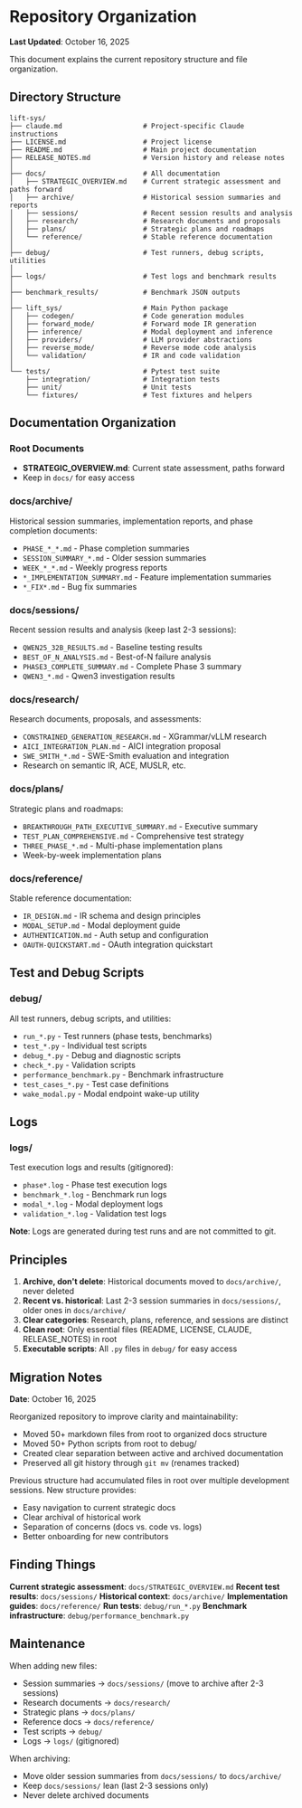 # Repository Organization

**Last Updated**: October 16, 2025

This document explains the current repository structure and file organization.

## Directory Structure

```
lift-sys/
├── claude.md                    # Project-specific Claude instructions
├── LICENSE.md                   # Project license
├── README.md                    # Main project documentation
├── RELEASE_NOTES.md             # Version history and release notes
│
├── docs/                        # All documentation
│   ├── STRATEGIC_OVERVIEW.md    # Current strategic assessment and paths forward
│   ├── archive/                 # Historical session summaries and reports
│   ├── sessions/                # Recent session results and analysis
│   ├── research/                # Research documents and proposals
│   ├── plans/                   # Strategic plans and roadmaps
│   └── reference/               # Stable reference documentation
│
├── debug/                       # Test runners, debug scripts, utilities
│
├── logs/                        # Test logs and benchmark results
│
├── benchmark_results/           # Benchmark JSON outputs
│
├── lift_sys/                    # Main Python package
│   ├── codegen/                 # Code generation modules
│   ├── forward_mode/            # Forward mode IR generation
│   ├── inference/               # Modal deployment and inference
│   ├── providers/               # LLM provider abstractions
│   ├── reverse_mode/            # Reverse mode code analysis
│   └── validation/              # IR and code validation
│
└── tests/                       # Pytest test suite
    ├── integration/             # Integration tests
    ├── unit/                    # Unit tests
    └── fixtures/                # Test fixtures and helpers
```

## Documentation Organization

### Root Documents
- **STRATEGIC_OVERVIEW.md**: Current state assessment, paths forward
- Keep in `docs/` for easy access

### docs/archive/
Historical session summaries, implementation reports, and phase completion documents:
- `PHASE_*_*.md` - Phase completion summaries
- `SESSION_SUMMARY_*.md` - Older session summaries
- `WEEK_*_*.md` - Weekly progress reports
- `*_IMPLEMENTATION_SUMMARY.md` - Feature implementation summaries
- `*_FIX*.md` - Bug fix summaries

### docs/sessions/
Recent session results and analysis (keep last 2-3 sessions):
- `QWEN25_32B_RESULTS.md` - Baseline testing results
- `BEST_OF_N_ANALYSIS.md` - Best-of-N failure analysis
- `PHASE3_COMPLETE_SUMMARY.md` - Complete Phase 3 summary
- `QWEN3_*.md` - Qwen3 investigation results

### docs/research/
Research documents, proposals, and assessments:
- `CONSTRAINED_GENERATION_RESEARCH.md` - XGrammar/vLLM research
- `AICI_INTEGRATION_PLAN.md` - AICI integration proposal
- `SWE_SMITH_*.md` - SWE-Smith evaluation and integration
- Research on semantic IR, ACE, MUSLR, etc.

### docs/plans/
Strategic plans and roadmaps:
- `BREAKTHROUGH_PATH_EXECUTIVE_SUMMARY.md` - Executive summary
- `TEST_PLAN_COMPREHENSIVE.md` - Comprehensive test strategy
- `THREE_PHASE_*.md` - Multi-phase implementation plans
- Week-by-week implementation plans

### docs/reference/
Stable reference documentation:
- `IR_DESIGN.md` - IR schema and design principles
- `MODAL_SETUP.md` - Modal deployment guide
- `AUTHENTICATION.md` - Auth setup and configuration
- `OAUTH-QUICKSTART.md` - OAuth integration quickstart

## Test and Debug Scripts

### debug/
All test runners, debug scripts, and utilities:
- `run_*.py` - Test runners (phase tests, benchmarks)
- `test_*.py` - Individual test scripts
- `debug_*.py` - Debug and diagnostic scripts
- `check_*.py` - Validation scripts
- `performance_benchmark.py` - Benchmark infrastructure
- `test_cases_*.py` - Test case definitions
- `wake_modal.py` - Modal endpoint wake-up utility

## Logs

### logs/
Test execution logs and results (gitignored):
- `phase*.log` - Phase test execution logs
- `benchmark_*.log` - Benchmark run logs
- `modal_*.log` - Modal deployment logs
- `validation_*.log` - Validation test logs

**Note**: Logs are generated during test runs and are not committed to git.

## Principles

1. **Archive, don't delete**: Historical documents moved to `docs/archive/`, never deleted
2. **Recent vs. historical**: Last 2-3 session summaries in `docs/sessions/`, older ones in `docs/archive/`
3. **Clear categories**: Research, plans, reference, and sessions are distinct
4. **Clean root**: Only essential files (README, LICENSE, CLAUDE, RELEASE_NOTES) in root
5. **Executable scripts**: All `.py` files in `debug/` for easy access

## Migration Notes

**Date**: October 16, 2025

Reorganized repository to improve clarity and maintainability:
- Moved 50+ markdown files from root to organized docs structure
- Moved 50+ Python scripts from root to debug/
- Created clear separation between active and archived documentation
- Preserved all git history through `git mv` (renames tracked)

Previous structure had accumulated files in root over multiple development sessions. New structure provides:
- Easy navigation to current strategic docs
- Clear archival of historical work
- Separation of concerns (docs vs. code vs. logs)
- Better onboarding for new contributors

## Finding Things

**Current strategic assessment**: `docs/STRATEGIC_OVERVIEW.md`
**Recent test results**: `docs/sessions/`
**Historical context**: `docs/archive/`
**Implementation guides**: `docs/reference/`
**Run tests**: `debug/run_*.py`
**Benchmark infrastructure**: `debug/performance_benchmark.py`

## Maintenance

When adding new files:
- Session summaries → `docs/sessions/` (move to archive after 2-3 sessions)
- Research documents → `docs/research/`
- Strategic plans → `docs/plans/`
- Reference docs → `docs/reference/`
- Test scripts → `debug/`
- Logs → `logs/` (gitignored)

When archiving:
- Move older session summaries from `docs/sessions/` to `docs/archive/`
- Keep `docs/sessions/` lean (last 2-3 sessions only)
- Never delete archived documents
